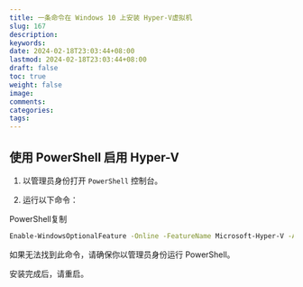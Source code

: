 ```yaml
---
title: 一条命令在 Windows 10 上安装 Hyper-V虚拟机
slug: 167
description: 
keywords: 
date: 2024-02-18T23:03:44+08:00
lastmod: 2024-02-18T23:03:44+08:00
draft: false
toc: true
weight: false
image: 
comments: 
categories: 
tags:
---
```

## 使用 PowerShell 启用 Hyper-V

1. 以管理员身份打开 `PowerShell` 控制台。
    
2. 运行以下命令：
    

PowerShell复制

```bash
Enable-WindowsOptionalFeature -Online -FeatureName Microsoft-Hyper-V -All
```

如果无法找到此命令，请确保你以管理员身份运行 PowerShell。

安装完成后，请重启。




